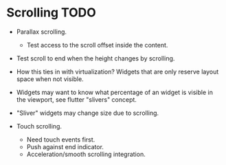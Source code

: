 # Scrolling TODO

* Parallax scrolling.
    - Test access to the scroll offset inside the content.

* Test scroll to end when the height changes by scrolling.
* How this ties in with virtualization? Widgets that are only reserve layout space when not visible.

* Widgets may want to know what percentage of an widget is visible in the viewport, see flutter "slivers" concept.
* "Sliver" widgets may change size due to scrolling.

* Touch scrolling.
    - Need touch events first.
    - Push against end indicator.
    - Acceleration/smooth scrolling integration.